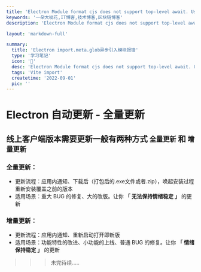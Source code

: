 ```yaml
---
title: 'Electron Module format cjs does not support top-level await. Use the "es" or "system" output formats rather'
keywords: '一朵大呲花,IT博客,技术博客,区块链博客'
description: 'Electron Module format cjs does not support top-level await. Use the "es" or "system" output formats rather'

layout: 'markdown-full'

summary:
  title: 'Electron import.meta.glob异步引入模块报错'
  type: '学习笔记'
  icon: '🍑'
  desc: 'Electron Module format cjs does not support top-level await. Use the "es" or "system" output formats rather'
  tags: 'Vite import'
  createtime: '2022-09-01'
  pic: ''
---
```



# Electron 自动更新 - 全量更新

## 线上客户端版本需要更新一般有两种方式 `全量更新` 和 `增量更新`
 ### 全量更新：
  - 更新流程：应用内通知、下载后（打包后的.exe文件或者.zip），唤起安装过程重新安装覆盖之前的版本
  - 适用场景：重大 BUG 的修复、大的改版。让你 **「 无法保持情绪稳定 」** 的更新
 ### 增量更新：
  - 更新流程：应用内通知、重新启动打开即新版
  - 适用场景：功能特性的改进、小功能的上线、普通 BUG 的修复。让你 **「 情绪保持稳定 」** 的更新

>>> 未完待续.....